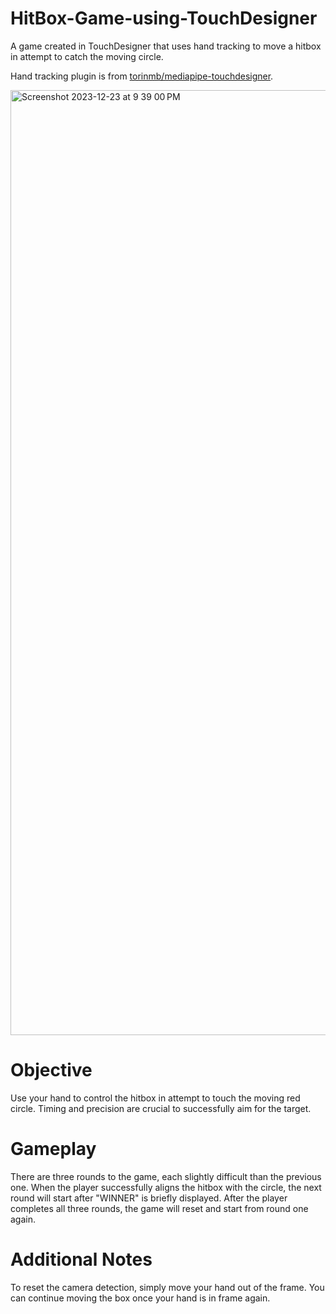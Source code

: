 # HitBox-Game-using-TouchDesigner
A game created in TouchDesigner that uses hand tracking to move a hitbox in attempt to catch the moving circle.

Hand tracking plugin is from [torinmb/mediapipe-touchdesigner](https://github.com/torinmb/mediapipe-touchdesigner).

<img width="1512" alt="Screenshot 2023-12-23 at 9 39 00 PM" src="https://github.com/tanishasahni/HitBox-Game-using-TouchDesigner/assets/148817753/9eec2674-1a44-4786-82b1-b39f37af14f4">

# Objective
Use your hand to control the hitbox in attempt to touch the moving red circle. Timing and precision are crucial to successfully aim for the target.

# Gameplay
There are three rounds to the game, each slightly difficult than the previous one. When the player successfully aligns the hitbox with the circle, the next round will start after "WINNER" is briefly displayed. After the player completes all three rounds, the game will reset and start from round one again.

# Additional Notes
To reset the camera detection, simply move your hand out of the frame. You can continue moving the box once your hand is in frame again. 
